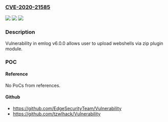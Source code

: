 ### [CVE-2020-21585](https://cve.mitre.org/cgi-bin/cvename.cgi?name=CVE-2020-21585)
![](https://img.shields.io/static/v1?label=Product&message=n%2Fa&color=blue)
![](https://img.shields.io/static/v1?label=Version&message=n%2Fa&color=blue)
![](https://img.shields.io/static/v1?label=Vulnerability&message=n%2Fa&color=brighgreen)

### Description

Vulnerability in emlog v6.0.0 allows user to upload webshells via zip plugin module.

### POC

#### Reference
No PoCs from references.

#### Github
- https://github.com/EdgeSecurityTeam/Vulnerability
- https://github.com/tzwlhack/Vulnerability

